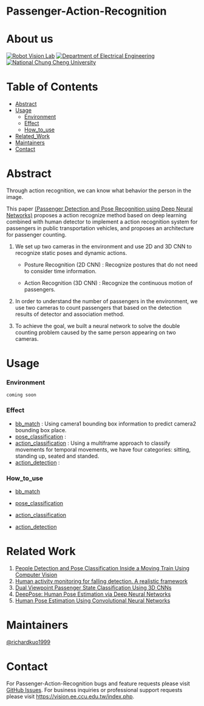 # Passenger-Action-Recognition
# About us
[![Robot Vision Lab](https://img.shields.io/badge/Robot%20Vision-Lab-brightgreen.svg?style=flat-square)](https://vision.ee.ccu.edu.tw/index.php)
[![Department of Electrical Engineering](https://img.shields.io/badge/Department%20of-Electrical_Engineering-blue.svg?style=flat-square)](http://www.ee.ccu.edu.tw/main.php)
[![National Chung Cheng University](https://img.shields.io/badge/National%20-Chung_Cheng_University-blue.svg?style=flat-square)](https://www.ccu.edu.tw/eng/index.php)

# Table of Contents
- [Abstract](#abstract)
- [Usage](#usage)
	- [Environment](#environment)
	- [Effect](#effect)
	- [How_to_use](#how_to_use)
- [Related_Work](#related-work)
- [Maintainers](#maintainers)
- [Contact](#contact)

# Abstract
	
Through action recognition, we can know what behavior the person in the image. 

This paper [(Passenger Detection and Pose Recognition using Deep Neural Networks)](https://ndltd.ncl.edu.tw/cgi-bin/gs32/gsweb.cgi/login?o=dnclcdr&s=id=%22108CCU00442053%22.&searchmode=basic) proposes a action recognize method based on deep learning combined with human detector to implement a action recognition system for passengers in public transportation vehicles, and proposes an architecture for passenger counting. 

1. We set up two cameras in the environment and use 2D and 3D CNN to recognize static poses and dynamic actions. 

	- Posture Recognition (2D CNN) : Recognize postures that do not need to consider time information. 

	- Action Recognition (3D CNN) : Recognize the continuous motion of passengers. 

2. In order to understand the number of passengers in the environment, we use two cameras to count passengers that based on the detection results of detector and association method. 

3. To achieve the goal, we built a neural network to solve the double counting problem caused by the same person appearing on two cameras.







# Usage

### Environment
	coming soon
	
### Effect
- [bb_match](https://github.com/richardkuo1999/Passenger-Action-Recognition/wiki/bb_match)  : Using camera1 bounding box information to predict camera2 bounding box place.
- [pose_classification](https://github.com/richardkuo1999/Passenger-Action-Recognition/wiki/pose_classification) : 
- [action_classification](https://github.com/richardkuo1999/Passenger-Action-Recognition/wiki/action_classification) : Using a multiframe approach to classify movements for temporal movements, we have four categories: sitting, standing up, seated and standed.
-  [action_detection](https://github.com/richardkuo1999/Passenger-Action-Recognition/wiki/action_detection)	 : 

### How_to_use

* [bb_match](https://github.com/richardkuo1999/Passenger-Action-Recognition/wiki/bb_match) 

* [pose_classification](https://github.com/richardkuo1999/Passenger-Action-Recognition/wiki/pose_classification)

* [action_classification](https://github.com/richardkuo1999/Passenger-Action-Recognition/wiki/action_classification)

* [action_detection](https://github.com/richardkuo1999/Passenger-Action-Recognition/wiki/action_detection)	
	






# Related Work
1. [People Detection and Pose Classification Inside a Moving Train Using Computer Vision](https://core.ac.uk/download/pdf/288501396.pdf)
3. [Human activity monitoring for falling detection. A realistic framework](https://ieeexplore.ieee.org/document/7743617)
4. [Dual Viewpoint Passenger State Classification Using 3D CNNs](https://ieeexplore.ieee.org/document/8500564)
5. [DeepPose: Human Pose Estimation via Deep Neural Networks](https://ieeexplore.ieee.org/document/6909610)
6. [Human Pose Estimation Using Convolutional Neural Networks](https://ieeexplore.ieee.org/document/8701267)


# Maintainers
[@richardkuo1999](https://github.com/Richardkuo1999)



# Contact
For Passenger-Action-Recognition bugs and feature requests please visit [GitHub Issues](https://github.com/richardkuo1999/Passenger-Action-Recognition/issues). For business inquiries or professional support requests please visit https://vision.ee.ccu.edu.tw/index.php.
